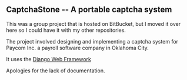 CaptchaStone -- A portable captcha system
-----------------------------------------
This was a group project that is hosted on BitBucket, but I moved it over here so I could have it with my other repositories.

The project involved designing and implementing a captcha system for Paycom Inc. a payroll software company in Oklahoma City.

It uses the [Django Web Framework](https://www.djangoproject.com/)

Apologies for the lack of documentation.